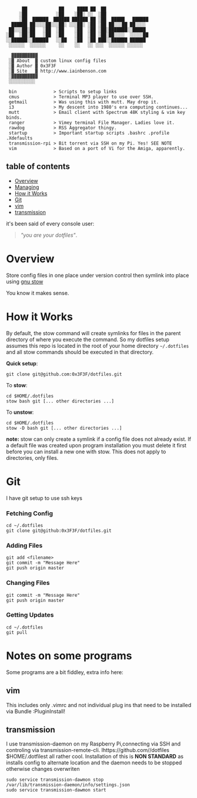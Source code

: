 ```
      ██            ██     ████ ██  ██                
     ░██           ░██    ░██░ ░░  ░██                
     ░██  ██████  ██████ ██████ ██ ░██  █████   ██████
  ██████ ██░░░░██░░░██░ ░░░██░ ░██ ░██ ██░░░██ ██░░░░ 
 ██░░░██░██   ░██  ░██    ░██  ░██ ░██░███████░░█████ 
░██  ░██░██   ░██  ░██    ░██  ░██ ░██░██░░░░  ░░░░░██
░░██████░░██████   ░░██   ░██  ░██ ███░░██████ ██████ 
 ░░░░░░  ░░░░░░     ░░    ░░   ░░ ░░░  ░░░░░░ ░░░░░░  
 
  ▓▓▓▓▓▓▓▓▓▓
 ░▓ About  ▓ custom linux config files
 ░▓ Author ▓ 0x3F3F
 ░▓ Site   ▓ http://www.iainbenson.com
 ░▓▓▓▓▓▓▓▓▓▓
 ░░░░░░░░░░

 bin              > Scripts to setup links
 cmus             > Terminal MP3 player to use over SSH.
 getmail          > Was using this with mutt. May drop it.
 i3               > My descent into 1980's era computing continues...
 mutt             > Email client with Spectrum 48K styling & vim key binds.
 ranger           > Vimey terminal File Manager. Ladies love it.
 rawdog           > RSS Aggregator thingy.
 startup          > Important startup scripts .bashrc .profile .Xdefaults
 transmission-rpi > Bit torrent via SSH on my Pi. Yes! SEE NOTE
 vim              > Based on a port of Vi for the Amiga, apparently.

```

## table of contents
 - [Overview](#Overview)
 - [Managing](#Managing)
 - [How it Works](#How-it-Works)
 - [Git](#Git)
 - [vim](#vim)
 - [transmission](#transmission)

it's been said of every console user: 
> _"you are your dotfiles"_.


# Overview
Store config files in one place under version control then symlink into place using 
[gnu stow](http://www.gnu.org/software/stow/)

You know it makes sense.


# How it Works
By default, the stow command will create symlinks for files in the parent directory of where you execute the command. 
So my dotfiles setup assumes this repo is located in the root of your home directory `~/.dotfiles` and all stow commands should be executed in that directory.

**Quick setup**:

    git clone git@github.com:0x3F3F/dotfiles.git

To **stow**:

    cd $HOME/.dotfiles
	stow bash git [... other directories ...]

To **unstow**:

    cd $HOME/.dotfiles
	stow -D bash git [... other directories ...]


**note:** stow can only create a symlink if a config file does not already exist.
If a default file was created upon program installation you must delete it first before you can install a new one with stow.
This does not apply to directories, only files.


# Git

I have git setup to use ssh keys

### Fetching Config

	cd ~/.dotfiles
	git clone git@github:0x3F3F/dotfiles.git

### Adding Files

	git add <filename>
	git commit -m "Message Here"
	git push origin master

### Changing Files

	git commit -m "Message Here"
	git push origin master

### Getting Updates

	cd ~/.dotfiles
	git pull


# Notes on some programs
Some programs are a bit fiddley, extra info here: 

## vim
This includes only .vimrc and not individual plug ins that need to be installed via Bundle :PluginInstall!

## transmission
I use transmission-daemon on my Raspberry Pi,connecting via SSH and controling via transmission-remote-cli.
Ihttps://github.com//dotfiles $HOME/.dotfilest all rather cool.  Installation of this is **NON STANDARD** as installs config to alternate location and the 
daemon needs to be stopped otherwise changes overwriten

	sudo service transmission-dawmon stop
	/var/lib/transmission-daemon/info/settings.json
	sudo service transmission-dawmon start


